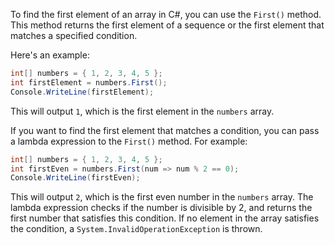 To find the first element of an array in C#, you can use the `First()` method. This method returns the first element of a sequence or the first element that matches a specified condition.

Here's an example:

``` csharp
int[] numbers = { 1, 2, 3, 4, 5 };
int firstElement = numbers.First();
Console.WriteLine(firstElement);
```

This will output `1`, which is the first element in the `numbers` array.

If you want to find the first element that matches a condition, you can pass a lambda expression to the `First()` method. For example:

``` csharp
int[] numbers = { 1, 2, 3, 4, 5 };
int firstEven = numbers.First(num => num % 2 == 0);
Console.WriteLine(firstEven);
```

This will output `2`, which is the first even number in the `numbers` array. The lambda expression checks if the number is divisible by 2, and returns the first number that satisfies this condition. If no element in the array satisfies the condition, a `System.InvalidOperationException` is thrown.